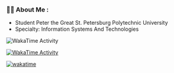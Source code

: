 ### :man_technologist: About Me :
- Student Peter the Great St. Petersburg Polytechnic University
- Specialty: Information Systems And Technologies

![WakaTime Activity](https://wakatime.com/share/@mrmomenticus/79aacf29-53aa-41a7-a232-bcd406796533.png "View on WakaTime")

[![WakaTime Activity](https://wakatime.com/share/@mrmomenticus/77a938a2-0891-4e2a-9127-27597b5606ca.png)](https://wakatime.com/)

[![wakatime](https://wakatime.com/badge/user/9eb860fd-88ca-4e4c-acb9-77eb806eb3d0.svg)](https://wakatime.com/@9eb860fd-88ca-4e4c-acb9-77eb806eb3d0)

